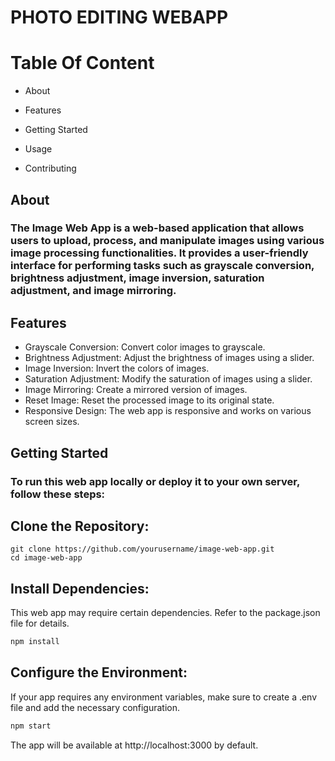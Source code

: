 # PHOTO EDITING WEBAPP

# Table Of Content
* About
* Features

* Getting Started
* Usage
* Contributing

## About
### The Image Web App is a web-based application that allows users to upload, process, and manipulate images using various image processing functionalities. It provides a user-friendly interface for performing tasks such as grayscale conversion, brightness adjustment, image inversion, saturation adjustment, and image mirroring.

## Features
* Grayscale Conversion: Convert color images to grayscale.
* Brightness Adjustment: Adjust the brightness of images using a slider.
* Image Inversion: Invert the colors of images.
* Saturation Adjustment: Modify the saturation of images using a slider.
* Image Mirroring: Create a mirrored version of images.
* Reset Image: Reset the processed image to its original state.
* Responsive Design: The web app is responsive and works on various screen sizes.


## Getting Started
### To run this web app locally or deploy it to your own server, follow these steps:
## Clone the Repository:
```
git clone https://github.com/yourusername/image-web-app.git
cd image-web-app
```
## Install Dependencies:

This web app may require certain dependencies. Refer to the package.json file for details.
```bash
npm install
```

## Configure the Environment:

If your app requires any environment variables, make sure to create a .env file and add the necessary configuration.
```bash
npm start
```

The app will be available at http://localhost:3000 by default.
